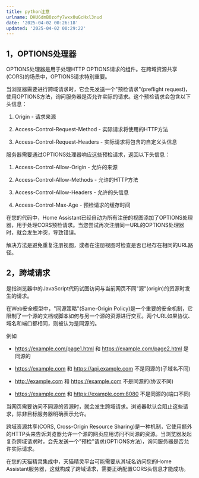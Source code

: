 ```yaml
---
title: python注意
urlname: DHU6dmB0zofy7wxx0uGcHxl3nud
date: '2025-04-02 00:26:18'
updated: '2025-04-02 00:29:22'
---
```

## 1，OPTIONS处理器
OPTIONS处理器是用于处理HTTP OPTIONS请求的组件。在跨域资源共享(CORS)的场景中，OPTIONS请求特别重要。

当浏览器需要进行跨域请求时，它会先发送一个"预检请求"(preflight request)，使用OPTIONS方法，询问服务器是否允许实际的请求。这个预检请求会包含以下头信息：
1. Origin - 请求来源

1. Access-Control-Request-Method - 实际请求将使用的HTTP方法

1. Access-Control-Request-Headers - 实际请求将包含的自定义头信息

服务器需要通过OPTIONS处理器响应这些预检请求，返回以下头信息：
1. Access-Control-Allow-Origin - 允许的来源

1. Access-Control-Allow-Methods - 允许的HTTP方法

1. Access-Control-Allow-Headers - 允许的头信息

1. Access-Control-Max-Age - 预检请求的缓存时间

在您的代码中，Home Assistant已经自动为所有注册的视图添加了OPTIONS处理器，用于处理CORS预检请求。当您尝试再次注册同一URL的OPTIONS处理器时，就会发生冲突，导致错误。



解决方法是避免重复注册视图，或者在注册视图时检查是否已经存在相同的URL路径。
## 2，跨域请求
是指浏览器中的JavaScript代码试图访问与当前网页不同"源"(origin)的资源时发生的请求。



在Web安全模型中，"同源策略"(Same-Origin Policy)是一个重要的安全机制，它限制了一个源的文档或脚本如何与另一个源的资源进行交互。两个URL如果协议、域名和端口都相同，则被认为是同源的。

例如
- https://example.com/page1.html 和 https://example.com/page2.html 是同源的

- https://example.com 和 https://api.example.com 不是同源的(子域名不同)

- http://example.com 和 https://example.com 不是同源的(协议不同)

- https://example.com 和 https://example.com:8080 不是同源的(端口不同)

当网页需要访问不同源的资源时，就会发生跨域请求。浏览器默认会阻止这些请求，除非目标服务器明确表示允许。



跨域资源共享(CORS, Cross-Origin Resource Sharing)是一种机制，它使用额外的HTTP头来告诉浏览器允许一个源的网页应用访问不同源的资源。当浏览器发起复杂跨域请求时，会先发送一个"预检"请求(OPTIONS方法)，询问服务器是否允许实际请求。



在您的天猫精灵集成中，天猫精灵平台可能需要从其域名访问您的Home Assistant服务器，这就构成了跨域请求，需要正确配置CORS头信息才能成功。
